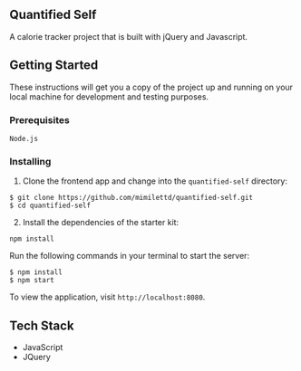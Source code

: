 ## Quantified Self

A calorie tracker project that is built with jQuery and Javascript.

## Getting Started

These instructions will get you a copy of the project up and running on your local machine for development and testing purposes.

### Prerequisites

```
Node.js
```

### Installing

1. Clone the frontend app and change into the `quantified-self` directory:

```
$ git clone https://github.com/mimilettd/quantified-self.git
$ cd quantified-self
```

2. Install the dependencies of the starter kit:

```
npm install
```

Run the following commands in your terminal to start the server:

```
$ npm install
$ npm start
```

To view the application, visit `http://localhost:8080`.

## Tech Stack

  * JavaScript
  * JQuery

